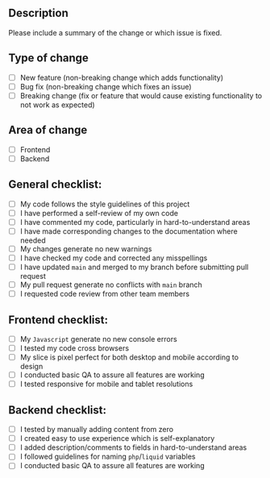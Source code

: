 ## Description

Please include a summary of the change or which issue is fixed.

## Type of change

- [ ] New feature (non-breaking change which adds functionality)
- [ ] Bug fix (non-breaking change which fixes an issue)
- [ ] Breaking change (fix or feature that would cause existing functionality to not work as expected)

## Area of change

- [ ] Frontend
- [ ] Backend

## General checklist:

- [ ] My code follows the style guidelines of this project
- [ ] I have performed a self-review of my own code
- [ ] I have commented my code, particularly in hard-to-understand areas
- [ ] I have made corresponding changes to the documentation where needed
- [ ] My changes generate no new warnings
- [ ] I have checked my code and corrected any misspellings
- [ ] I have updated `main` and merged to my branch before submitting pull request
- [ ] My pull request generate no conflicts with `main` branch
- [ ] I requested code review from other team members

## Frontend checklist:

- [ ] My `Javascript` generate no new console errors
- [ ] I tested my code cross browsers
- [ ] My slice is pixel perfect for both desktop and mobile according to design
- [ ] I conducted basic QA to assure all features are working
- [ ] I tested responsive for mobile and tablet resolutions

## Backend checklist:

- [ ] I tested by manually adding content from zero
- [ ] I created easy to use experience which is self-explanatory
- [ ] I added description/comments to fields in hard-to-understand areas
- [ ] I followed guidelines for naming `php`/`liquid` variables
- [ ] I conducted basic QA to assure all features are working
